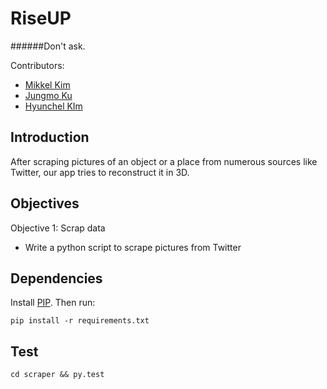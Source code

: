 # RiseUP

######Don't ask.

Contributors:

 * [Mikkel Kim](https://github.com/MikkelKim)
 * [Jungmo Ku](https://github.com/suhojm)
 * [Hyunchel KIm](https://github.com/hyunchel)

## Introduction

After scraping pictures of an object or a place from numerous sources like Twitter, our app tries to reconstruct it in 3D.

## Objectives

Objective 1: Scrap data

 * Write a python script to scrape pictures from Twitter

## Dependencies

Install [PIP][0]. Then run:

```
pip install -r requirements.txt
```


## Test

```
cd scraper && py.test
```



[0]: https://pip.pypa.io/en/stable/installing/
